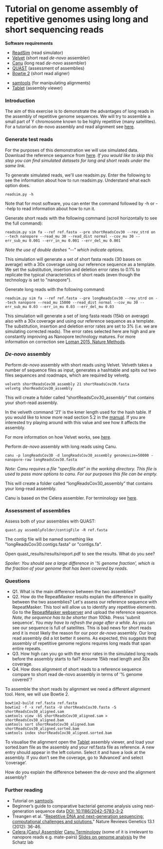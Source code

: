 # Tutorial on genome assembly of repetitive genomes using long and short sequencing reads

**Software requirements**
- [ReadSim](http://sourceforge.net/p/readsim/wiki/manual/) (read simulator)
- [Velvet](https://www.ebi.ac.uk/~zerbino/velvet/) (short read *de-novo* assembler)
- [Canu](https://github.com/marbl/canu/releases) (long read *de-novo* assembler)
- [QUAST](http://bioinf.spbau.ru/quast) (assessment of assemblies)
- [Bowtie 2](http://bowtie-bio.sourceforge.net/bowtie2/index.shtml) (short read aligner)
<!--- - [LAST](http://last.cbrc.jp/) (long read aligner) --->
- [samtools](http://www.htslib.org/download/) (for manipulating alignments)
- [Tablet](https://ics.hutton.ac.uk/tablet/) (assembly viewer)

### Introduction
The aim of this exercise is to demonstrate the advantages of long reads in the assembly of repetitive genome sequences. We will try to assemble a small part of Y chromosome known to be highly repetitive (many satellites). For a tutorial on de-novo assembly and read alignment see [here](https://github.com/demharters/assemblyTutorial).

### Generate test reads
For the purposes of this demonstration we will use simulated data. Download the reference sequence from [here](https://figshare.com/s/97580ff5981bed6e921a).
*If you would like to skip this step you can find simulated datasets for long and short reads under the same link.*

To generate simulated reads, we'll use readsim.py.  Enter the following to see the information about how to run readsim.py.  Understand what each option does.

```
readsim.py -h
```

Note that for most software, you can enter the command followed by -h or --help to read information about how to run it.

Generate short reads with the following command (scroll horizontally to see the full command):

```
readsim.py sim fa --ref ref.fasta --pre shortReadsCov30 --rev_strd on --tech nanopore --read_mu 30 --read_dist normal --cov_mu 30 --err_sub_mu 0.001 --err_in_mu 0.001 --err_del_mu 0.001
```
*Note the use of double dashes "--" which indicate options.*

This simulation will generate a set of short fasta reads (30 bases on average) with a 30x coverage using our reference sequence as a template. We set the substitution, insertion and deletion error rates to 0.1% to replicate the typical characteristics of short reads (even though the technology is set to "nanopore").

Generate long reads with the following command:

```
readsim.py sim fa --ref ref.fasta --pre longReadsCov30 --rev_strd on --tech nanopore --read_mu 15000 --read_dist normal --cov_mu 30 --err_sub_mu 0.03 --err_in_mu 0.03 --err_del_mu 0.03
```

This simulation will generate a set of long fasta reads (15kb on average) also with a 30x coverage and using our reference sequence as a template. The substitution, insertion and deletion error rates are set to 3% (i.e. we are simulating corrected reads). The error rates selected here are high and are constantly improving as Nanopore technology matures. For more information on correction see [Loman 2015, Nature Methods](http://www.nature.com/nmeth/journal/v12/n8/full/nmeth.3444.html).


### *De-novo* assembly

Perform *de-novo* assembly with short reads using Velvet.  Velveth takes a number of sequence files as input, generates a hashtable and spits out two files sequences and roadmaps, which are required by velvetg.

``` 
velveth shortReadsCov30_assembly 21 shortReadsCov30.fasta
velvetg shorReadsCov30_assembly
```
This will create a folder called “shortReadsCov30_assembly” that contains your short-read assembly.

In the velveth command '21' is the kmer length used for the hash table. If you would like to know more read section 5.2 in the [manual](http://www.ebi.ac.uk/~zerbino/velvet/Manual.pdf). If you are interested try playing around with this value and see how it affects the assembly.

For more information on how Velvet works, see [here](http://microbialinformaticsj.biomedcentral.com/articles/10.1186/2042-5783-3-2).

Perform *de-novo* assembly with long reads using Canu.

```
canu -p longReadsCov30 -d longReadsCov30_assembly genomesize=50000 -nanopore-raw longReadsCov30.fasta
```
*Note: Canu requires a file "specfile.dat" in the working directory. This file is used to pass more options to canu. For our purposes this file can be empty.*

This will create a folder called “longReadsCov30_assembly” that contains your long-read assembly.

Canu is based on the Celera assembler. For terminology see [here](http://wgs-assembler.sourceforge.net/wiki/index.php/Celera_Assembler_Terminology).

### Assessment of assemblies
Assess both of your assemblies with QUAST:

```
quast.py assemblyFolder/contigFile -R ref.fasta
```
The contig file will be named something like "longReadsCov30.contigs.fasta" or "contigs.fa".

Open quast_results/results/report.pdf to see the results. What do you see?

*Spoiler: You should see a large difference in '% genome fraction', which is the fraction of your genome that has been covered by reads.*


### Questions
- Q1. What is the main difference between the two assemblies?
- Q2. How do the RepeatMasker results explain the difference in quality between the two assemblies?
Let's assess our reference sequence with RepeatMasker. This tool will allow us to identify any repetitive elements.
Go to the [RepeatMasker webserver](http://www.repeatmasker.org/cgi-bin/WEBRepeatMasker) and upload the reference sequence.
*Note, the sequence has to be shorter than 100kb.* Press 'submit sequence'.
*You may have to refresh the page after a while.*
As you can see our sequence is full of satellites. This is bad news for short reads and it is most likely the reason for our poor *de-novo* assembly. Our long read assembly did a lot better it seems. As expected, this suggests that assembly of repetitive genome regions requires long reads that span entire repeats.
- Q3. How high can you go with the error rates in the simulated long reads before the assembly starts to fail? Assume 15kb read length and 30x coverage.
- Q4. How does alignment of short reads to a reference sequence compare to short read de-novo assembly in terms of '% genome covered'?

To assemble the short reads by alignment we need a different alignment tool. Here, we will use Bowtie 2.

```
bowtie2-build ref.fasta ref.fasta
bowtie2 -f -x ref.fasta -U shortReadsCov30.fasta -S shortReadsCov30_aligned.sam
samtools view -bS shortReadsCov30_aligned.sam > shortReadsCov30_aligned.bam
samtools sort shortReadsCov30_aligned.bam shortReadsCov30_aligned.sorted.bam
samtools index shortReadsCov30_aligned.sorted.bam
```

To visualise the alignment open the [Tablet](https://ics.hutton.ac.uk/tablet/) assembly viewer, and load your sorted.bam file as the assembly and your ref.fasta file as reference. A new entry should appear in the left column. Select it and have a look at the assembly. If you don’t see the coverage, go to ‘Advanced’ and select ‘coverage’.

How do you explain the difference between the *de-novo* and the alignment assembly?

### Further reading
- Tutorial on [samtools](http://biobits.org/samtools_primer.html).
- Beginner’s guide to comparative bacterial genome analysis using next-generation sequence data
[DOI: 10.1186/2042-5783-3-2](http://microbialinformaticsj.biomedcentral.com/articles/10.1186/2042-5783-3-2)
- Treangen et al. "[Repetitive DNA and next-generation sequencing: computational challenges and solutions.](http://www.nature.com/nrg/journal/v13/n1/full/nrg3117.html)" Nature Reviews Genetics 13.1 (2012): 36-46.
- [Celera (Canu) Assembler](http://wgs-assembler.sourceforge.net/wiki/index.php/Celera_Assembler_Terminology)
 [Canu Terminology](http://wgs-assembler.sourceforge.net/wiki/index.php/Celera_Assembler_Terminology) (some of it is irrelevant to nanopore reads e.g. mate-pairs)
[Slides on genome analysis](http://schatzlab.cshl.edu/teaching/) by the Schatz lab

